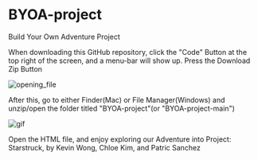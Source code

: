 # BYOA-project
Build Your Own Adventure Project

When downloading this GitHub repository, click the "Code" Button at the top right of the screen, and a menu-bar will show up. 
Press the Download Zip Button


![opening_file](https://github.com/kev374k/BYOA-project/assets/54005848/c88c65a1-3092-49c5-ae60-9d9559e1cafc)

After this, go to either Finder(Mac) or File Manager(Windows) and unzip/open the folder titled "BYOA-project"(or "BYOA-project-main")

![gif](https://github.com/kev374k/BYOA-project/assets/54005848/8e19b49f-1f72-4165-a99a-53def1d8cc6d)

Open the HTML file, and enjoy exploring our Adventure into Project: Starstruck, by Kevin Wong, Chloe Kim, and Patric Sanchez
